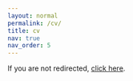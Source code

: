 ```yaml
---
layout: normal
permalink: /cv/
title: cv
nav: true
nav_order: 5
---
```


<script>
  window.open("https://www.linkedin.com/in/thanhhff/", "_blank");
  window.location.href = "/";
</script>

<p>If you are not redirected, <a href="https://www.linkedin.com/in/thanhhff/" target="_blank">click here</a>.</p>
